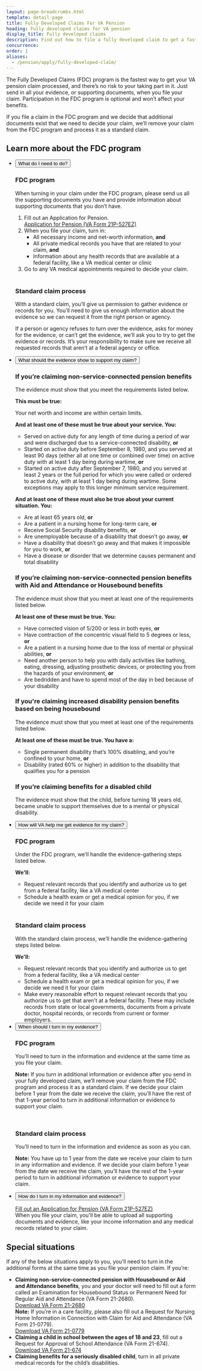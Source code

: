 ```yaml
---
layout: page-breadcrumbs.html
template: detail-page
title: Fully Developed Claims For VA Pension
heading: Fully developed claims for VA pension
display_title: Fully developed claims
description: Find out how to file a fully developed claim to get a faster decision on your VA pension claim. Through the Fully Developed Claims program, you'll submit all the evidence (supporting documents) you have—or can easily get—along with your claim and go to any required medical exams.
concurrence:
order: 1
aliases:
  - /pension/apply/fully-developed-claim/
---
```


<div class="va-introtext">

The Fully Developed Claims (FDC) program is the fastest way to get your VA pension claim processed, and there’s no risk to your taking part in it. Just send in all your evidence, or supporting documents, when you file your claim. Participation in the FDC program is optional and won’t affect your benefits.

If you file a claim in the FDC program and we decide that additional documents exist that we need to decide your claim, we’ll remove your claim from the FDC program and process it as a standard claim.

</div>


## Learn more about the FDC program

<ul class="usa-accordion" aria-multiselectable="true" >
<li>
<button class="usa-button-unstyled usa-accordion-button" aria-controls="need-to-do">What do I need to do?</button>
<div id="need-to-do" class="usa-accordion-content">

### FDC program

When turning in your claim under the FDC program, please send us all the supporting documents you have and provide information about supporting documents that you don’t have.

1. Fill out an Application for Pension. <br>
[Application for Pension (VA Form 21P-527EZ)](/pension/application/527EZ)
2. When you file your claim, turn in:
    - All necessary income and net-worth information, **and**
    - All private medical records you have that are related to your claim, **and**
    - Information about any health records that are available at a federal facility, like a VA medical center or clinic
3. Go to any VA medical appointments required to decide your claim.


<br>

### Standard claim process

With a standard claim, you’ll give us permission to gather evidence or records for you. You’ll need to give us enough information about the evidence so we can request it from the right person or agency.

If a person or agency refuses to turn over the evidence, asks for money for the evidence, or can’t get the evidence, we’ll ask you to try to get the evidence or records. It’s your responsibility to make sure we receive all requested records that aren’t at a federal agency or office.

</div>
</li>
<li>
<button class="usa-button-unstyled usa-accordion-button" aria-controls="evidence-must-show">What should the evidence show to support my claim?</button>
<div id="evidence-must-show" class="usa-accordion-content">

<h3>If you’re claiming non-service-connected pension benefits</h3>

The evidence must show that you meet the requirements listed below.

**This must be true:**

Your net worth and income are within certain limits.

**And at least one of these must be true about your service. You:**

- Served on active duty for any length of time during a period of war and were discharged due to a service-connected disability, **or**
- Started on active duty before September 8, 1980, and you served at least 90 days (either all at one time or combined over time) on active duty with at least 1 day being during wartime, **or**
- Started on active duty after September 7, 1980, and you served at least 2 years or the full period for which you were called or ordered to active duty, with at least 1 day being during wartime. Some exceptions may apply to this longer minimum service requirement.

**And at least one of these must also be true about your current situation. You:**

- Are at least 65 years old, **or**
- Are a patient in a nursing home for long-term care, **or**
- Receive Social Security disability benefits, **or**
- Are unemployable because of a disability that doesn’t go away, **or**
- Have a disability that doesn’t go away and that makes it impossible for you to work, **or**
- Have a disease or disorder that we determine causes permanent and total disability


<h3>If you’re claiming non-service-connected pension benefits with Aid and Attendance or Housebound benefits</h3>

The evidence must show that you meet at least one of the requirements listed below.


**At least one of these must be true. You:**

  - Have corrected vision of 5/200 or less in both eyes, **or**
  - Have contraction of the concentric visual field to 5 degrees or less, **or**
  - Are a patient in a nursing home due to the loss of mental or physical abilities, **or**
  - Need another person to help you with daily activities like bathing, eating, dressing, adjusting prosthetic devices, or protecting you from the hazards of your environment, **or**
  - Are bedridden and have to spend most of the day in bed because of your disability

<h3>If you're claiming increased disability pension benefits based on being housebound</h3>

The evidence must show that you meet at least one of the requirements listed below.

**At least one of these must be true. You have a:**

  - Single permanent disability that’s 100% disabling, and you’re confined to your home, **or**
  - Disability (rated 60% or higher) in addition to the disability that qualifies you for a pension

<h3>If you’re claiming benefits for a disabled child</h3>

The evidence must show that the child, before turning 18 years old, became unable to support themselves due to a mental or physical disability.

</div>
</li>
<li>
<button class="usa-button-unstyled usa-accordion-button" aria-controls="va-will-help">How will VA help me get evidence for my claim?</button>
<div id="va-will-help" class="usa-accordion-content">

### FDC program

Under the FDC program, we’ll handle the evidence-gathering steps listed below.

**We'll:**

* Request relevant records that you identify and authorize us to get from a federal facility, like a VA medical center
* Schedule a health exam or get a medical opinion for you, if we decide we need it for your claim

<br>

### Standard claim process

With the standard claim process, we’ll handle the evidence-gathering steps listed below.

**We'll:**

* Request relevant records that you identify and authorize us to get from a federal facility, like a VA medical center
* Schedule a health exam or get a medical opinion for you, if we decide we need it for your claim
* Make every reasonable effort to request relevant records that you authorize us to get that aren’t at a federal facility. These may include records from state or local governments, documents from a private doctor, hospital records, or records from current or former employers.

</div>
</li>
<li>
<button class="usa-button-unstyled usa-accordion-button" aria-controls="when-to-send">When should I turn in my evidence?</button>
<div id="when-to-send" class="usa-accordion-content">

### FDC program

You’ll need to turn in the information and evidence at the same time as you file your claim.

<div class="usa-alert usa-alert-warning background-color-only">
<div class="usa-alert-body">
<div class="usa-alert-text">

**Note:** If you turn in additional information or evidence after you send in your fully developed claim, we’ll remove your claim from the FDC program and process it as a standard claim. If we decide your claim before 1 year from the date we receive the claim, you’ll have the rest of that 1-year period to turn in additional information or evidence to support your claim.

</div>
</div>
</div>

<br>

### Standard claim process

You’ll need to turn in the information and evidence as soon as you can.

<div class="usa-alert usa-alert-warning background-color-only">
<div class="usa-alert-body">
<div class="usa-alert-text">

**Note:** You have up to 1 year from the date we receive your claim to turn in any information and evidence. If we decide your claim before 1 year from the date we receive the claim, you’ll have the rest of the 1-year period to turn in additional information or evidence to support your claim.

</div>
</div>
</div>
</div>
</li>

<li>
<button class="usa-button-unstyled usa-accordion-button" aria-controls="where-to-send">How do I turn in my information and evidence?</button>
<div id="where-to-send" class="usa-accordion-content">

[Fill out an Application for Pension (VA Form 21P-527EZ)](/pension/application/527EZ) <br>
When you file your claim, you'll be able to upload all supporting documents and evidence, like your income information and any medical records related to your claim.


</div>
</li>
</ul>

## Special situations

If any of the below situations apply to you, you’ll need to turn in the additional forms at the same time as you file your pension claim.
If you’re:
- **Claiming non-service-connected pension with Housebound or Aid and Attendance benefits**, you and your doctor will need to fill out a form called an Examination for Housebound Status or Permanent Need for Regular Aid and Attendance (VA Form 21-2680). <br>
[Download VA Form 21-2680](https://www.va.gov/vaforms/form_detail.asp?FormNo=21-2680) <br>
**Note:** If you’re in a care facility, please also fill out a Request for Nursing Home Information in Connection with Claim for Aid and Attendance (VA Form 21-0779). <br>
[Download VA Form 21-0779](https://www.va.gov/vaforms/form_detail.asp?FormNo=21-0779)
- **Claiming a child in school between the ages of 18 and 23**, fill out a Request for Approval of School Attendance (VA Form 21-674). <br>
[Download VA Form 21-674](https://www.va.gov/vaforms/form_detail.asp?FormNo=21-674)
- **Claiming benefits for a seriously disabled child**, turn in all private medical records for the child’s disabilities.


</div>
